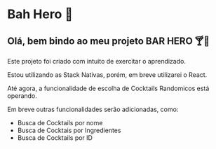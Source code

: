 # Bah Hero 🍹

## Olá, bem bindo ao meu projeto BAR HERO 🍸🦸

Este projeto foi criado com intuito de exercitar o aprendizado.

Estou utilizando as Stack Nativas, porém, em breve utilizarei o React.

Até agora, a funcionalidade de escolha de Cocktails Randomicos está operando.

Em breve outras funcionalidades serão adicionadas, como:

* Busca de Cocktails por nome
* Busca de Cocktais por Ingredientes
* Busca de Cocktails por ID





